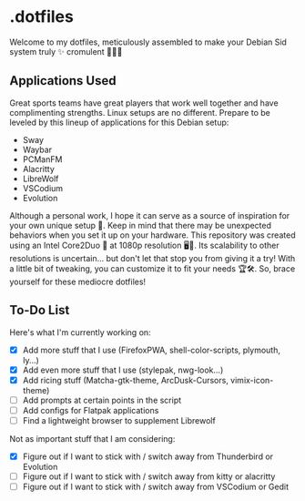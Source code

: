 # .dotfiles

Welcome to my dotfiles, meticulously assembled to make your Debian Sid system truly ✨ cromulent 🎉🥂🎊

## Applications Used

Great sports teams have great players that work well together and have complimenting strengths. Linux setups are no different. Prepare to be leveled by this lineup of applications for this Debian setup:

- Sway
- Waybar
- PCManFM
- Alacritty
- LibreWolf
- VSCodium
- Evolution

Although a personal work,  I hope it can serve as a source of inspiration for your own unique setup 🦄. Keep in mind that there may be unexpected behaviors when you set it up on your hardware. This repository was created using an Intel Core2Duo 🥔 at 1080p resolution 🖥️🐒. Its scalability to other resolutions is uncertain... but don't let that stop you from giving it a try! With a little bit of tweaking, you can customize it to fit your needs 🏆🛠️. So, brace yourself for these mediocre dotfiles!

## To-Do List

Here's what I'm currently working on:

- [x] Add more stuff that I use (FirefoxPWA, shell-color-scripts, plymouth, ly...)
- [x] Add even more stuff that I use (stylepak, nwg-look...)
- [x] Add ricing stuff (Matcha-gtk-theme, ArcDusk-Cursors, vimix-icon-theme)
- [ ] Add prompts at certain points in the script
- [ ] Add configs for Flatpak applications
- [ ] Find a lightweight browser to supplement Librewolf

Not as important stuff that I am considering:

- [x] Figure out if I want to stick with / switch away from Thunderbird or Evolution
- [ ] Figure out if I want to stick with / switch away from kitty or alacritty 
- [ ] Figure out if I want to stick with / switch away from VSCodium or Gedit
